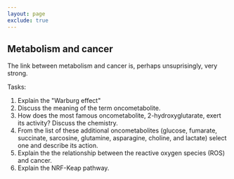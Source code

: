 ```yaml
---
layout: page
exclude: true
---
```

## Metabolism and cancer

The link between metabolism and cancer is, perhaps unsuprisingly, very strong. 

Tasks:
1. Explain the "Warburg effect"
2. Discuss the meaning of the term oncometabolite. 
3. How does the most famous oncometabolite, 2-hydroxyglutarate, exert its activity? Discuss the chemistry.
4. From the list of these additional oncometabolites (glucose, fumarate, succinate, sarcosine, glutamine, asparagine, choline, and lactate) select one and describe its action.
5. Explain the the relationship between the reactive oxygen species (ROS) and cancer.
6. Explain the NRF-Keap pathway. 
